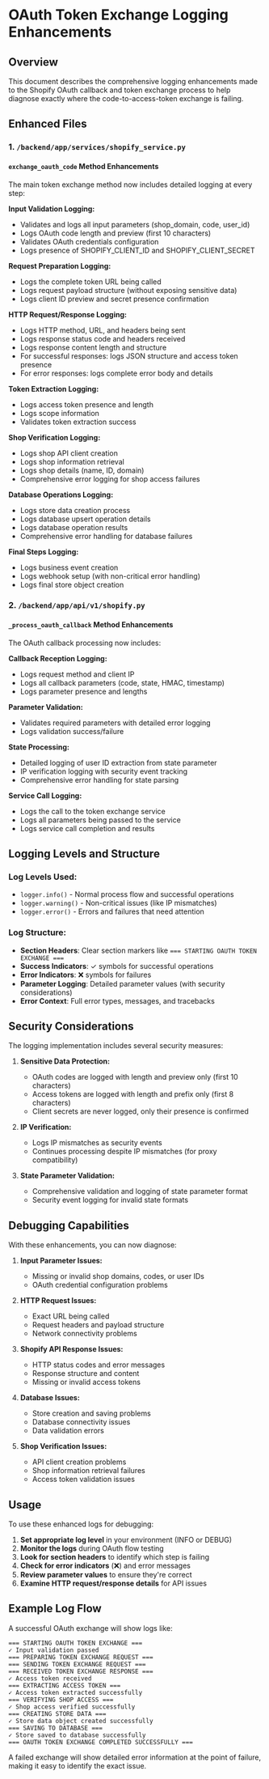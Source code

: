 # OAuth Token Exchange Logging Enhancements

## Overview

This document describes the comprehensive logging enhancements made to the Shopify OAuth callback and token exchange process to help diagnose exactly where the code-to-access-token exchange is failing.

## Enhanced Files

### 1. `/backend/app/services/shopify_service.py`

#### `exchange_oauth_code` Method Enhancements

The main token exchange method now includes detailed logging at every step:

**Input Validation Logging:**
- Validates and logs all input parameters (shop_domain, code, user_id)
- Logs OAuth code length and preview (first 10 characters)
- Validates OAuth credentials configuration
- Logs presence of SHOPIFY_CLIENT_ID and SHOPIFY_CLIENT_SECRET

**Request Preparation Logging:**
- Logs the complete token URL being called
- Logs request payload structure (without exposing sensitive data)
- Logs client ID preview and secret presence confirmation

**HTTP Request/Response Logging:**
- Logs HTTP method, URL, and headers being sent
- Logs response status code and headers received
- Logs response content length and structure
- For successful responses: logs JSON structure and access token presence
- For error responses: logs complete error body and details

**Token Extraction Logging:**
- Logs access token presence and length
- Logs scope information
- Validates token extraction success

**Shop Verification Logging:**
- Logs shop API client creation
- Logs shop information retrieval
- Logs shop details (name, ID, domain)
- Comprehensive error logging for shop access failures

**Database Operations Logging:**
- Logs store data creation process
- Logs database upsert operation details
- Logs database operation results
- Comprehensive error handling for database failures

**Final Steps Logging:**
- Logs business event creation
- Logs webhook setup (with non-critical error handling)
- Logs final store object creation

### 2. `/backend/app/api/v1/shopify.py`

#### `_process_oauth_callback` Method Enhancements

The OAuth callback processing now includes:

**Callback Reception Logging:**
- Logs request method and client IP
- Logs all callback parameters (code, state, HMAC, timestamp)
- Logs parameter presence and lengths

**Parameter Validation:**
- Validates required parameters with detailed error logging
- Logs validation success/failure

**State Processing:**
- Detailed logging of user ID extraction from state parameter
- IP verification logging with security event tracking
- Comprehensive error handling for state parsing

**Service Call Logging:**
- Logs the call to the token exchange service
- Logs all parameters being passed to the service
- Logs service call completion and results

## Logging Levels and Structure

### Log Levels Used:
- `logger.info()` - Normal process flow and successful operations
- `logger.warning()` - Non-critical issues (like IP mismatches)
- `logger.error()` - Errors and failures that need attention

### Log Structure:
- **Section Headers**: Clear section markers like `=== STARTING OAUTH TOKEN EXCHANGE ===`
- **Success Indicators**: ✓ symbols for successful operations
- **Error Indicators**: ❌ symbols for failures
- **Parameter Logging**: Detailed parameter values (with security considerations)
- **Error Context**: Full error types, messages, and tracebacks

## Security Considerations

The logging implementation includes several security measures:

1. **Sensitive Data Protection:**
   - OAuth codes are logged with length and preview only (first 10 characters)
   - Access tokens are logged with length and prefix only (first 8 characters)
   - Client secrets are never logged, only their presence is confirmed

2. **IP Verification:**
   - Logs IP mismatches as security events
   - Continues processing despite IP mismatches (for proxy compatibility)

3. **State Parameter Validation:**
   - Comprehensive validation and logging of state parameter format
   - Security event logging for invalid state formats

## Debugging Capabilities

With these enhancements, you can now diagnose:

1. **Input Parameter Issues:**
   - Missing or invalid shop domains, codes, or user IDs
   - OAuth credential configuration problems

2. **HTTP Request Issues:**
   - Exact URL being called
   - Request headers and payload structure
   - Network connectivity problems

3. **Shopify API Response Issues:**
   - HTTP status codes and error messages
   - Response structure and content
   - Missing or invalid access tokens

4. **Database Issues:**
   - Store creation and saving problems
   - Database connectivity issues
   - Data validation errors

5. **Shop Verification Issues:**
   - API client creation problems
   - Shop information retrieval failures
   - Access token validation issues

## Usage

To use these enhanced logs for debugging:

1. **Set appropriate log level** in your environment (INFO or DEBUG)
2. **Monitor the logs** during OAuth flow testing
3. **Look for section headers** to identify which step is failing
4. **Check for error indicators** (❌) and error messages
5. **Review parameter values** to ensure they're correct
6. **Examine HTTP request/response details** for API issues

## Example Log Flow

A successful OAuth exchange will show logs like:
```
=== STARTING OAUTH TOKEN EXCHANGE ===
✓ Input validation passed
=== PREPARING TOKEN EXCHANGE REQUEST ===
=== SENDING TOKEN EXCHANGE REQUEST ===
=== RECEIVED TOKEN EXCHANGE RESPONSE ===
✓ Access token received
=== EXTRACTING ACCESS TOKEN ===
✓ Access token extracted successfully
=== VERIFYING SHOP ACCESS ===
✓ Shop access verified successfully
=== CREATING STORE DATA ===
✓ Store data object created successfully
=== SAVING TO DATABASE ===
✓ Store saved to database successfully
=== OAUTH TOKEN EXCHANGE COMPLETED SUCCESSFULLY ===
```

A failed exchange will show detailed error information at the point of failure, making it easy to identify the exact issue.